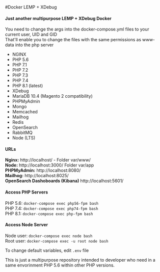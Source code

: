 #Docker LEMP + XDebug
#### Just another multipurpose LEMP + XDebug Docker

You need to change the args into the docker-compose.yml files to your current user, UID and GID \
That'll enable you to change the files with the same permissions as www-data into the php server 

* NGINX
* PHP 5.6
* PHP 7.1
* PHP 7.2
* PHP 7.3
* PHP 7.4
* PHP 8.1 (latest)
* XDebug
* MariaDB 10.4 (Magento 2 compatibility)
* PHPMyAdmin
* Mongo
* Memcached
* Mailhog
* Redis
* OpenSearch
* RabbitMQ
* Node (LTS)

#### URLs
**Nginx:** http://localhost/ - Folder var/www/  
**Node:** http://localhost:3000/ Folder var/app    
**PHPMyAdmin:** http://localhost:8080/  
**Mailhog:** http://localhost:8025/  
**OpenSearch Dashoboards (Kibana)** http://localhost:5601/  

#### Access PHP Servers  
PHP 5.6: `docker-compose exec php56-fpm bash`  
PHP 7.4: `docker-compose exec php74-fpm bash`  
PHP 8.1: `docker-compose exec php-fpm bash`  

#### Access Node Server
Node user: `docker-compose exec node bash`  
Root user: `docker-compose exec -u root node bash`

To change default variables, edit `.env`  file 

This is just a multipurpose repository intended to developer who need in a same envorinment PHP 5.6 within other PHP versions.
